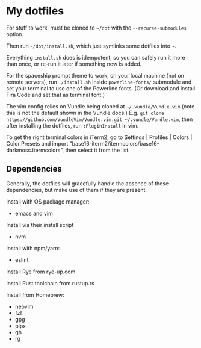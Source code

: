 My dotfiles
===========

For stuff to work, must be cloned to `~/dot` with the `--recurse-submodules`
option.

Then run `~/dot/install.sh`, which just symlinks some dotfiles into `~`.

Everything `install.sh` does is idempotent, so you can safely run it more than
once, or re-run it later if something new is added.

For the spaceship prompt theme to work, on your local machine (not on remote
servers), run `./install.sh` inside `powerline-fonts/` submodule and set your
terminal to use one of the Powerline fonts. (Or download and install Fira Code
and set that as terminal font.)

The vim config relies on Vundle being cloned at `~/.vundle/Vundle.vim` (note
this is not the default shown in the Vundle docs.) E.g. `git clone
https://github.com/VundleVim/Vundle.vim.git ~/.vundle/Vundle.vim`, then after
installing the dotfiles, run `:PluginInstall` in vim.

To get the right terminal colors in iTerm2, go to Settings | Profiles | Colors
| Color Presets and import
"base16-iterm2/itermcolors/base16-darkmoss.itermcolors", then select it
from the list.


Dependencies
------------

Generally, the dotfiles will gracefully handle the absence of these
dependencies, but make use of them if they are present.

Install with OS package manager:
  - emacs and vim

Install via their install script
  - nvm

Install with npm/yarn:
  - eslint

Install Rye from rye-up.com

Install Rust toolchain from rustup.rs

Install from Homebrew:
  - neovim
  - fzf
  - gpg
  - pipx
  - gh
  - rg
